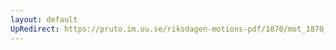 ```yaml
---
layout: default
UpRedirect: https://pruto.im.uu.se/riksdagen-motions-pdf/1870/mot_1870__fk__30/mot_1870__fk__30-001.pdf
---
```

